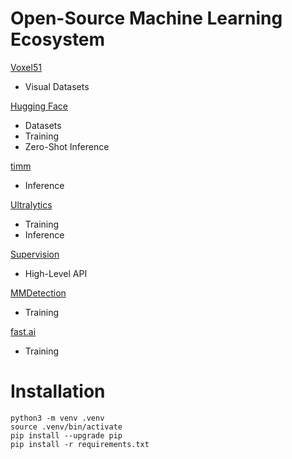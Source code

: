 # Open-Source Machine Learning Ecosystem

[Voxel51](https://docs.voxel51.com/)
- Visual Datasets

[Hugging Face](https://huggingface.co/)
- Datasets
- Training
- Zero-Shot Inference

[timm](https://huggingface.co/docs/hub/timm)
- Inference

[Ultralytics](https://docs.ultralytics.com/de)
- Training
- Inference

[Supervision](https://github.com/roboflow/supervision)
- High-Level API

[MMDetection](https://github.com/open-mmlab/mmdetection)
- Training

[fast.ai](https://docs.fast.ai/)
- Training

# Installation

```
python3 -m venv .venv
source .venv/bin/activate
pip install --upgrade pip
pip install -r requirements.txt
```
